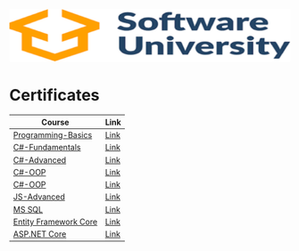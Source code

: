 [![name](https://github.com/rbbozhilov/Software-University/blob/main/Images/images.png)](https://softuni.bg)


# Certificates

| Course | Link |
| --- | --- |
| [Programming-Basics](https://softuni.bg/trainings/3199/programming-basics-with-csharp-january-2021) | [Link](https://softuni.bg/Certificates/Details/88208/b1db1820) |
| [C#-Fundamentals](https://softuni.bg/trainings/3135/csharp-fundamentals-september-2020) | [Link](https://softuni.bg/Certificates/Details/96380/904c3e71) |
| [C#-Advanced](https://softuni.bg/trainings/3210/csharp-advanced-january-2021#lesson-21611) | [Link](https://softuni.bg/Certificates/Details/98101/d1c3e2a3) |
| [C#-OOP](https://softuni.bg/trainings/3214/csharp-oop-february-2021#lesson-21761) | [Link](https://softuni.bg/certificates/details/104239/f8605e14) |
| [C#-OOP](https://softuni.bg/trainings/3214/csharp-oop-february-2021#lesson-21761) | [Link](https://softuni.bg/certificates/details/110452/45c3e1f8) |
| [JS-Advanced](https://softuni.bg/trainings/3347/js-advanced-may-2021) | [Link](https://softuni.bg/certificates/details/114037/34bf1619) |
| [MS SQL](https://softuni.bg/trainings/3531/ms-sql-september-2021) | [Link](https://softuni.bg/certificates/details/119166/7614889d) |
| [Entity Framework Core](https://softuni.bg/trainings/3492/entity-framework-core-october-2021) | [Link](https://softuni.bg/certificates/details/119166/7614889d) |
| [ASP.NET Core](https://softuni.bg/trainings/3601/asp-dot-net-core-february-2022) | [Link](https://softuni.bg/certificates/details/132587/bfaf3d1f) |
